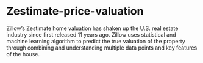 # Zestimate-price-valuation
Zillow’s Zestimate home valuation has shaken up the U.S. real estate industry since first released 11 years ago. Zillow uses statistical and machine learning algorithm to predict the true valuation of the property through combining and understanding multiple data points and key features of the house.
